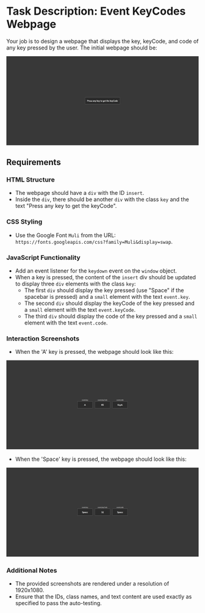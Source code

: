 
# Task Description: Event KeyCodes Webpage

Your job is to design a webpage that displays the key, keyCode, and code of any key pressed by the user. The initial webpage should be:

![initial webpage](./_images/origin.png)

## Requirements

### HTML Structure
- The webpage should have a `div` with the ID `insert`.
- Inside the `div`, there should be another `div` with the class `key` and the text "Press any key to get the keyCode".

### CSS Styling
- Use the Google Font `Muli` from the URL: `https://fonts.googleapis.com/css?family=Muli&display=swap`.

### JavaScript Functionality
- Add an event listener for the `keydown` event on the `window` object.
- When a key is pressed, the content of the `insert` div should be updated to display three `div` elements with the class `key`:
  - The first `div` should display the key pressed (use "Space" if the spacebar is pressed) and a `small` element with the text `event.key`.
  - The second `div` should display the keyCode of the key pressed and a `small` element with the text `event.keyCode`.
  - The third `div` should display the code of the key pressed and a `small` element with the text `event.code`.

### Interaction Screenshots
- When the 'A' key is pressed, the webpage should look like this:

![after pressing A](./_images/after_key_A.png)

- When the 'Space' key is pressed, the webpage should look like this:

![after pressing Space](./_images/after_key_space.png)

### Additional Notes
- The provided screenshots are rendered under a resolution of 1920x1080.
- Ensure that the IDs, class names, and text content are used exactly as specified to pass the auto-testing.
